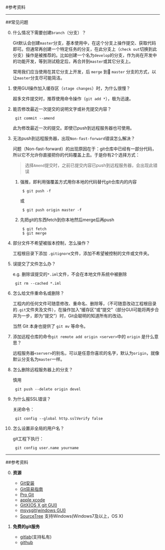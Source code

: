 #参考资料

--------------------------------------------------------

##常见问题

0. 什么情况下需要创建`branch`（分支）？

	Git默认会创建`master`分支，基本使用中，在这个分支上操作提交、获取代码即可。但通常再创建一个特定任务的分支，在此分支上（`check out`切换到此分支）操作是被推荐的。比如创建一个名为`develop`的分支，作为尚在开发中的功能开发，等到测试稳定后，再合并到`master`或其它分支上。
	
	常用我们应当使用在其它分支上开发，后 `merge` 到 `master` 分支的方式，以让`master`分支尽可能简洁。

0. 使用GUI操作加入缓存区（`stage changes`）时，为什么很慢？

	超多文件提交时，推荐使用命令操作（`git add *`），极为迅速。

0. 能否修改最近一次提交的说明文字或补充提交内容？

		git commit --amend
		
	此为修改最近一次的提交。即使已push到远程服务器也可使用。

0. 无法push到远程服务器，出现`Non-fast-forward`错误怎么解决？

	问题（Non-fast-forward）的出现原因在于：git仓库中已经有一部分代码，所以它不允许你直接把你的代码覆盖上去。于是你有2个选择方式：

	> 选择`Amend`提交时，之前已提交内容已push到远程服务器，会出现此错误

	1. 强推，即利用强覆盖方式用你本地的代码替代git仓库内的内容

			$ git push -f
			
		或
		
			$ git push origin master -f

	2. 先把git的东西fetch到你本地然后merge后再push

			$ git fetch
			$ git merge

0. 部分文件不希望被版本控制，怎么操作？

	工程根目录下添加 `.gitignore`文件，添加不希望被控制的文件或文件夹。

0. 误提交了文件怎么办？
	
	e.g. 删除误提交的`*.iml`文件，不会在本地文件系统中被删除
	
		git rm --cached *.iml

0. 怎么给文件重命名或删除？
	
	工程内的任何文件可随意修改、重命名、删除等，（不可随意改动工程根目录的`.git`文件夹及文件），在操作加入“缓存区“或“提交”（部分GUI可能将两步合并为一步，即为“提交”）时，Git会聪明的知道所有的改动。
	
	当然 Git 本身也提供了 `git mv` 等命令。

0. 添加远程仓库的命令`git remote add origin <server>`中的 `origin` 是什么意思？

	远程服务器`<server>`的别名，可以是任意你喜欢的名字，默认为`origin`，就像默认分支名为`master`一样。
	

0. 怎么删除远程服务器上的分支？

	慎用
	
		git push --delete origin devel

0. 为什么报SSL错误？

	关闭命令：

		git config --global http.sslVerify false

0. 怎么设置非全局的用户名？

	git工程下执行：
	
		git config user.name yourname



-------------------------------------------------------

##参考资料

0. **资源**

	- [Git安装](http://git-scm.com/book/zh/起步-安装-Git)
	- [Git简易指南](http://www.bootcss.com/p/git-guide/)
	- [Pro Git](http://git-scm.com/book/zh)
	- [apple xcode](https://developer.apple.com/downloads/index.action?name=Xcode)
	- [GitX(OS X git GUI)](http://rowanj.github.io/gitx/)
	- [msysgit(windows GUI)](http://msysgit.github.io/)
	- [SourceTree](http://www.sourcetreeapp.com/)
		支持Windows(Windows7及以上，OS X)

0. **免费的git服务**

	- [gitlab](https://gitlab.com/)(支持私有)
	- [github](https://github.com/)

